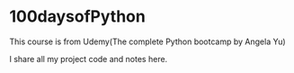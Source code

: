 # 100daysofPython

This course is from Udemy(The complete Python bootcamp by Angela Yu)

I share all my project code and notes here.

